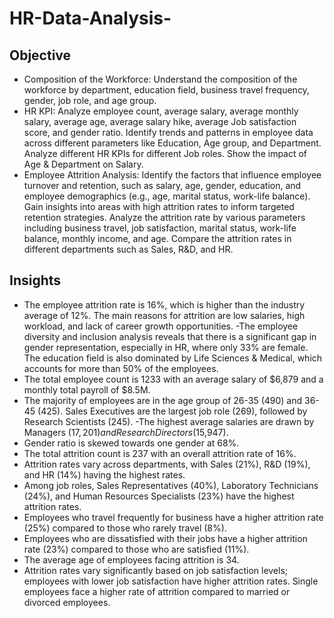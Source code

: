 # HR-Data-Analysis-

## Objective

- Composition of the Workforce:
 Understand the composition of the workforce by department, education field, business travel frequency, gender, job role, and age group.
- HR KPI:
 Analyze employee count, average salary, average monthly salary, average age, average salary hike, average Job satisfaction score, and gender ratio.
Identify trends and patterns in employee data across different parameters like Education, Age group, and Department.
Analyze different HR KPIs for different Job roles.
Show the impact of Age & Department on Salary.
- Employee Attrition Analysis:
 Identify the factors that influence employee turnover and retention, such as salary, age, gender, education, and employee demographics (e.g., age, marital status, work-life balance).
Gain insights into areas with high attrition rates to inform targeted retention strategies.
Analyze the attrition rate by various parameters including business travel, job satisfaction, marital status, work-life balance, monthly income, and age.
Compare the attrition rates in different departments such as Sales, R&D, and HR.

## Insights 

- The employee attrition rate is 16%, which is higher than the industry average of 12%. The main reasons for attrition are low salaries, high workload, and lack of career growth opportunities.
-The employee diversity and inclusion analysis reveals that there is a significant gap in gender representation, especially in HR, where only 33% are female. The education field is also dominated by Life Sciences & Medical, which accounts for more than 50% of the employees.
- The total employee count is 1233 with an average salary of $6,879 and a monthly total payroll of $8.5M.
- The majority of employees are in the age group of 26-35 (490) and 36-45 (425).
Sales Executives are the largest job role (269), followed by Research Scientists (245).
-The highest average salaries are drawn by Managers ($17,201) and Research Directors ($15,947).
- Gender ratio is skewed towards one gender at 68%.
- The total attrition count is 237 with an overall attrition rate of 16%.
- Attrition rates vary across departments, with Sales (21%), R&D (19%), and HR (14%) having the highest rates.
- Among job roles, Sales Representatives (40%), Laboratory Technicians (24%), and Human Resources Specialists (23%) have the highest attrition rates.
- Employees who travel frequently for business have a higher attrition rate (25%) compared to those who rarely travel (8%).
- Employees who are dissatisfied with their jobs have a higher attrition rate (23%) compared to those who are satisfied (11%).
- The average age of employees facing attrition is 34.
- Attrition rates vary significantly based on job satisfaction levels; employees with lower job satisfaction have higher attrition rates.
Single employees face a higher rate of attrition compared to married or divorced employees.
